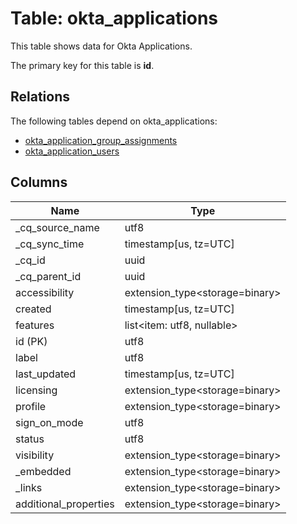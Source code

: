 # Table: okta_applications

This table shows data for Okta Applications.

The primary key for this table is **id**.

## Relations

The following tables depend on okta_applications:
  - [okta_application_group_assignments](okta_application_group_assignments)
  - [okta_application_users](okta_application_users)

## Columns

| Name          | Type          |
| ------------- | ------------- |
|_cq_source_name|utf8|
|_cq_sync_time|timestamp[us, tz=UTC]|
|_cq_id|uuid|
|_cq_parent_id|uuid|
|accessibility|extension_type<storage=binary>|
|created|timestamp[us, tz=UTC]|
|features|list<item: utf8, nullable>|
|id (PK)|utf8|
|label|utf8|
|last_updated|timestamp[us, tz=UTC]|
|licensing|extension_type<storage=binary>|
|profile|extension_type<storage=binary>|
|sign_on_mode|utf8|
|status|utf8|
|visibility|extension_type<storage=binary>|
|_embedded|extension_type<storage=binary>|
|_links|extension_type<storage=binary>|
|additional_properties|extension_type<storage=binary>|